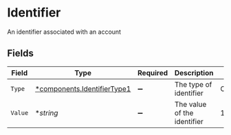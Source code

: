 # Identifier

An identifier associated with an account


## Fields

| Field                                                                     | Type                                                                      | Required                                                                  | Description                                                               | Example                                                                   |
| ------------------------------------------------------------------------- | ------------------------------------------------------------------------- | ------------------------------------------------------------------------- | ------------------------------------------------------------------------- | ------------------------------------------------------------------------- |
| `Type`                                                                    | [*components.IdentifierType1](../../models/components/identifiertype1.md) | :heavy_minus_sign:                                                        | The type of identifier                                                    | ORIGINATING_ACCOUNT_ID                                                    |
| `Value`                                                                   | **string*                                                                 | :heavy_minus_sign:                                                        | The value of the identifier                                               | 12345678                                                                  |